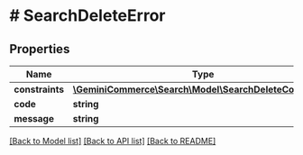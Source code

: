 # # SearchDeleteError


## Properties 


Name | Type | Description | Notes
------------ | ------------- | ------------- | -------------
**constraints**| [**\GeminiCommerce\Search\Model\SearchDeleteConstraints**](SearchDeleteConstraints.md) |   | [optional]
**code**| **string** |   | [optional]
**message**| **string** |   | [optional]


[[Back to Model list]](../../README.md#models) [[Back to API list]](../../README.md#endpoints) [[Back to README]](../../README.md)

